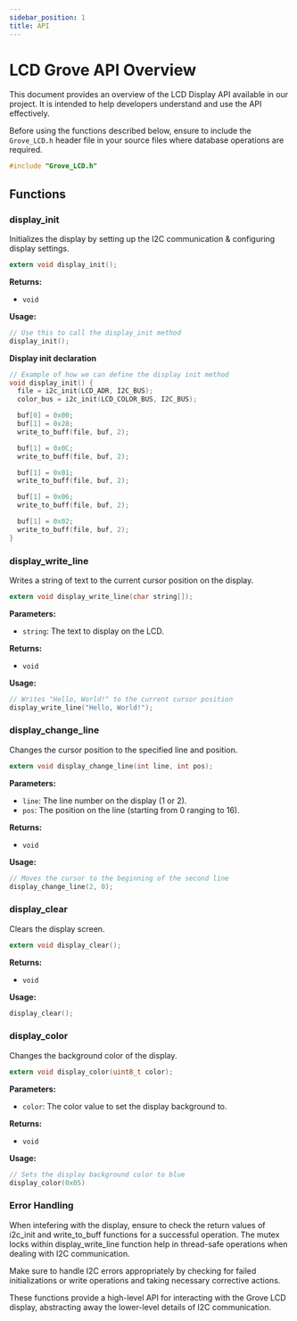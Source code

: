 ```yaml
---
sidebar_position: 1
title: API
---
```


# LCD Grove API Overview

This document provides an overview of the LCD Display API available in our project. It is intended to help developers understand and use the API effectively.

Before using the functions described below, ensure to include the `Grove_LCD.h` header file in your source files where database operations are required.

```c
#include "Grove_LCD.h"
```

## Functions


### display_init

Initializes the display by setting up the I2C communication & configuring display settings.

```C
extern void display_init();
```

**Returns:**

- `void`

**Usage:**
```C
// Use this to call the display_init method
display_init();
```

**Display init declaration**

```C
// Example of how we can define the display init method
void display_init() {
  file = i2c_init(LCD_ADR, I2C_BUS);
  color_bus = i2c_init(LCD_COLOR_BUS, I2C_BUS);

  buf[0] = 0x00;
  buf[1] = 0x28;
  write_to_buff(file, buf, 2);

  buf[1] = 0x0C;
  write_to_buff(file, buf, 2);

  buf[1] = 0x01;
  write_to_buff(file, buf, 2);

  buf[1] = 0x06;
  write_to_buff(file, buf, 2);

  buf[1] = 0x02;
  write_to_buff(file, buf, 2);
}
```

### display_write_line
Writes a string of text to the current cursor position on the display.

```C
extern void display_write_line(char string[]);
```

**Parameters:**
- `string`: The text to display on the LCD.

**Returns:**

- `void`

**Usage:**
```C
// Writes "Hello, World!" to the current cursor position
display_write_line("Hello, World!");
```

### display_change_line
Changes the cursor position to the specified line and position.

```C
extern void display_change_line(int line, int pos);
```

**Parameters:**
- `line`: The line number on the display (1 or 2).
- `pos`: The position on the line (starting from 0 ranging to 16).

**Returns:**

- `void`

**Usage:**
```C
// Moves the cursor to the beginning of the second line
display_change_line(2, 0);
```

### display_clear

Clears the display screen.

```C
extern void display_clear();
```

**Returns:**

- `void`

**Usage:**
```C
display_clear();
```


### display_color
Changes the background color of the display.

```C
extern void display_color(uint8_t color);
```

**Parameters:**
- `color`: The color value to set the display background to.

**Returns:**

- `void`

**Usage:**
```C
// Sets the display background color to blue
display_color(0x05)
```

### Error Handling

When intefering with the display, ensure to check the return values of i2c_init and write_to_buff functions for a successful operation. The mutex locks within display_write_line function help in thread-safe operations when dealing with I2C communication.

Make sure to handle I2C errors appropriately by checking for failed initializations or write operations and taking necessary corrective actions.

These functions provide a high-level API for interacting with the Grove LCD display, abstracting away the lower-level details of I2C communication.
